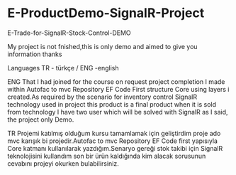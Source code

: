 # E-ProductDemo-SignalR-Project
E-Trade-for-SignalR-Stock-Control-DEMO

My project is not fnished,this is only demo and aimed to give you information thanks

Languages TR - türkçe / ENG -english

ENG That I had joined for the course on request project completion I made within Autofac to mvc Repository EF Code First structure Core using layers i created.As required by the scenario for inventory control SignalR technology used in project this product is a final product when it is sold from technology I have two user which will be solved with SignalR as I said, the project only Demo.

TR Projemi katılmış olduğum kursu tamamlamak için geliştirdim proje ado mvc karışık bi projedir.Autofac to mvc Repository EF Code first yapısıyla Core katmanı kullanılarak yazdığım.Senaryo gereği stok takibi için SignalR teknolojisini kullandım son bir ürün kaldığında kim alacak sorusunun cevabını projeyi okurken bulabilirsiniz.
